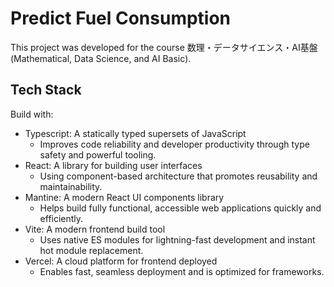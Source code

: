 # Predict Fuel Consumption

This project was developed for the course 数理・データサイエンス・AI基盤 (Mathematical, Data Science, and AI Basic).

## Tech Stack

Build with:
- Typescript: A statically typed supersets of JavaScript
  - Improves code reliability and developer productivity through type safety and powerful tooling.
- React: A library for building user interfaces
  - Using component-based architecture that promotes reusability and maintainability.
- Mantine: A modern React UI components library
  - Helps build fully functional, accessible web applications quickly and efficiently.
- Vite: A modern frontend build tool
  - Uses native ES modules for lightning-fast development and instant hot module replacement.
- Vercel: A cloud platform for frontend deployed
  - Enables fast, seamless deployment and is optimized for frameworks.
